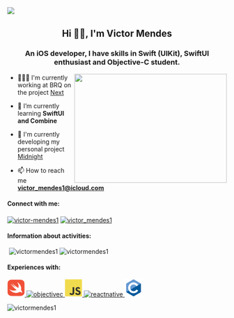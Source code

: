 <img src="https://user-images.githubusercontent.com/44198473/210012690-eb0b4e01-956e-481b-9187-b174f43e5141.png"/>

<h2 align="center">Hi 👋🏽, I'm Victor Mendes</h2>
<h3 align="center">An iOS developer, I have skills in Swift (UIKit), SwiftUI enthusiast and Objective-C student.</h3>
<img align="right" src="https://user-images.githubusercontent.com/44198473/210014515-3511d1aa-eaa7-4152-8f61-fff30864e7c9.gif" width="350" height="250"/>

- 👨🏽‍💻 I'm currently working at BRQ on the project [Next](https://apps.apple.com/br/app/banco-next-conta-e-cartão/id1133682678)

- 🌱 I’m currently learning **SwiftUI and Combine**

- 📲 I'm currently developing my personal project [Midnight](https://github.com/victormendes1/Midnight)

- 📫 How to reach me **victor_mendes1@icloud.com**

<h4 align="left">Connect with me:</h4>
<p align="left">
<a href="https://linkedin.com/in/victor-mendes1" target="blank"><img align="center" src="https://raw.githubusercontent.com/rahuldkjain/github-profile-readme-generator/master/src/images/icons/Social/linked-in-alt.svg" alt="victor-mendes1" height="30" width="40" /></a>
<a href="https://instagram.com/victor_mendes1" target="blank"><img align="center" src="https://raw.githubusercontent.com/rahuldkjain/github-profile-readme-generator/master/src/images/icons/Social/instagram.svg" alt="victor_mendes1" height="30" width="40" /></a>
</p>

<h4 align="left">Information about activities:</h4>
<p>&nbsp;<img src="https://github-readme-stats.vercel.app/api?username=victormendes1&show_icons=true&theme=dark&locale=en" alt="victormendes1" width="500" />
<img src="https://github-readme-streak-stats.herokuapp.com/?user=victormendes1&theme=dark" alt="victormendes1"  width="500"/> </p>


<h4 align="left">Experiences with:</h4>
<p align="left">
<a href="https://developer.apple.com/swift/" target="_blank" rel="noreferrer"> 
<img src="https://raw.githubusercontent.com/devicons/devicon/master/icons/swift/swift-original.svg" alt="swift" width="40" height="40"/>

<a href="https://developer.apple.com/library/archive/documentation/Cocoa/Conceptual/ProgrammingWithObjectiveC/Introduction/Introduction.html" target="_blank" rel="noreferrer"> 
<img src="https://www.vectorlogo.zone/logos/apple_objectivec/apple_objectivec-icon.svg" alt="objectivec" width="40" height="40"/> 
 
<a href="https://developer.mozilla.org/en-US/docs/Web/JavaScript" target="_blank" rel="noreferrer"> 
<img src="https://raw.githubusercontent.com/devicons/devicon/master/icons/javascript/javascript-original.svg" alt="javascript" width="40" height="40"/> 

<a href="https://reactnative.dev/" target="_blank" rel="noreferrer"> 
<img src="https://reactnative.dev/img/header_logo.svg" alt="reactnative" width="40" height="40"/> 

<a href="https://www.cprogramming.com/" target="_blank" rel="noreferrer">
<img src="https://raw.githubusercontent.com/devicons/devicon/master/icons/c/c-original.svg" alt="c" width="40" height="40"/> 
</a> </p>

 <img src="https://github-readme-stats.vercel.app/api/top-langs?username=victormendes1&show_icons=true&theme=dark&locale=en&layout=compact" alt="victormendes1" />
</p>
<p>
